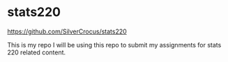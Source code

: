 # stats220

https://github.com/SilverCrocus/stats220

This is my repo I will be using this repo to submit my assignments for stats 220 related content.


